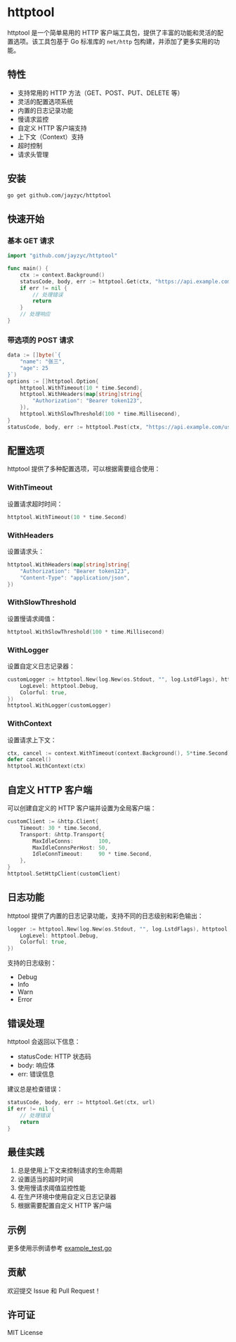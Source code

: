 # httptool

httptool 是一个简单易用的 HTTP 客户端工具包，提供了丰富的功能和灵活的配置选项。该工具包基于 Go 标准库的 `net/http` 包构建，并添加了更多实用的功能。

## 特性

- 支持常用的 HTTP 方法（GET、POST、PUT、DELETE 等）
- 灵活的配置选项系统
- 内置的日志记录功能
- 慢请求监控
- 自定义 HTTP 客户端支持
- 上下文（Context）支持
- 超时控制
- 请求头管理

## 安装

```bash
go get github.com/jayzyc/httptool
```

## 快速开始

### 基本 GET 请求

```go
import "github.com/jayzyc/httptool"

func main() {
    ctx := context.Background()
    statusCode, body, err := httptool.Get(ctx, "https://api.example.com/data")
    if err != nil {
        // 处理错误
        return
    }
    // 处理响应
}
```

### 带选项的 POST 请求

```go
data := []byte(`{
    "name": "张三",
    "age": 25
}`)
options := []httptool.Option{
    httptool.WithTimeout(10 * time.Second),
    httptool.WithHeaders(map[string]string{
        "Authorization": "Bearer token123",
    }),
    httptool.WithSlowThreshold(100 * time.Millisecond),
}
statusCode, body, err := httptool.Post(ctx, "https://api.example.com/users", data, options...)
```

## 配置选项

httptool 提供了多种配置选项，可以根据需要组合使用：

### WithTimeout
设置请求超时时间：
```go
httptool.WithTimeout(10 * time.Second)
```

### WithHeaders
设置请求头：
```go
httptool.WithHeaders(map[string]string{
    "Authorization": "Bearer token123",
    "Content-Type": "application/json",
})
```

### WithSlowThreshold
设置慢请求阈值：
```go
httptool.WithSlowThreshold(100 * time.Millisecond)
```

### WithLogger
设置自定义日志记录器：
```go
customLogger := httptool.New(log.New(os.Stdout, "", log.LstdFlags), httptool.Config{
    LogLevel: httptool.Debug,
    Colorful: true,
})
httptool.WithLogger(customLogger)
```

### WithContext
设置请求上下文：
```go
ctx, cancel := context.WithTimeout(context.Background(), 5*time.Second)
defer cancel()
httptool.WithContext(ctx)
```

## 自定义 HTTP 客户端

可以创建自定义的 HTTP 客户端并设置为全局客户端：

```go
customClient := &http.Client{
    Timeout: 30 * time.Second,
    Transport: &http.Transport{
        MaxIdleConns:        100,
        MaxIdleConnsPerHost: 50,
        IdleConnTimeout:     90 * time.Second,
    },
}
httptool.SetHttpClient(customClient)
```

## 日志功能

httptool 提供了内置的日志记录功能，支持不同的日志级别和彩色输出：

```go
logger := httptool.New(log.New(os.Stdout, "", log.LstdFlags), httptool.Config{
    LogLevel: httptool.Debug,
    Colorful: true,
})
```

支持的日志级别：
- Debug
- Info
- Warn
- Error

## 错误处理

httptool 会返回以下信息：
- statusCode: HTTP 状态码
- body: 响应体
- err: 错误信息

建议总是检查错误：
```go
statusCode, body, err := httptool.Get(ctx, url)
if err != nil {
    // 处理错误
    return
}
```

## 最佳实践

1. 总是使用上下文来控制请求的生命周期
2. 设置适当的超时时间
3. 使用慢请求阈值监控性能
4. 在生产环境中使用自定义日志记录器
5. 根据需要配置自定义 HTTP 客户端

## 示例

更多使用示例请参考 [example_test.go](example_test.go)

## 贡献

欢迎提交 Issue 和 Pull Request！

## 许可证

MIT License 
